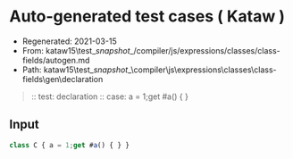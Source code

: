 # Auto-generated test cases ( Kataw )
- Regenerated: 2021-03-15
- From: kataw15\test\__snapshot__/compiler/js/expressions/classes/class-fields/autogen.md
- Path: kataw15\test\__snapshot__\compiler\js\expressions\classes\class-fields\gen\declaration
> :: test: declaration
> :: case: a = 1;get #a() { }
## Input

`````js
class C { a = 1;get #a() { } }
`````
